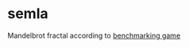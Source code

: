 # semla

Mandelbrot fractal according to [benchmarking game](https://benchmarksgame-team.pages.debian.net/benchmarksgame/description/mandelbrot.html#mandelbrot)
